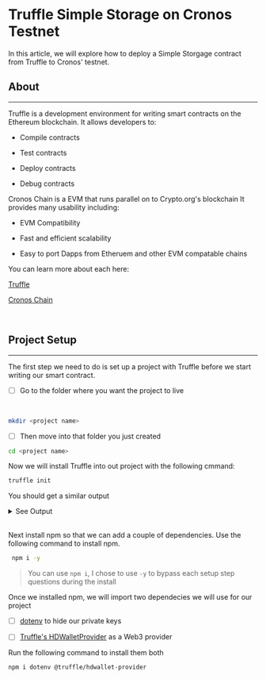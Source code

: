 # Truffle Simple Storage on Cronos Testnet

In this article, we will explore how to deploy a Simple Storgage contract from Truffle to Cronos' testnet.

## About

---
Truffle is a development environment for writing smart contracts on the Ethereum blockchain. It allows developers to:

- Compile contracts

- Test contracts

- Deploy contracts

- Debug contracts

Cronos Chain is a EVM that runs parallel on to Crypto.org's blockchain
It provides many usability including:

- EVM Compatibility

- Fast and efficient scalability

- Easy to port Dapps from Etheruem and other EVM compatable chains

You can learn more about each here:

[Truffle](https://www.trufflesuite.com/docs/truffle/overview)

[Cronos Chain](https://cronos.crypto.org/)

<br>

## Project Setup

---

The first step we need to do is set up a project with Truffle before we start writing our smart contract.

- [ ] Go to the folder where you want the project to live

<br>

```sh
mkdir <project name>
```

- [ ] Then move into that folder you just created

```sh
cd <project name>
```

Now we will install Truffle into out project with the following cmmand:

```sh
truffle init
```

You should get a similar output

<details><summary>See Output</summary>

```sh
Starting init...
================

> Copying project files to /Users/Desktop/cronos-truffle-example

Init successful, sweet!

Try our scaffold commands to get started:
  $ truffle create contract YourContractName # scaffold a contract
  $ truffle create test YourTestName         # scaffold a test

http://trufflesuite.com/docs
```

</details>

<br>

Next install npm so that we can add a couple of dependencies.
Use the following command to install npm.

```sh
 npm i -y
 ```

 >You can use ```npm i```, I chose to use ```-y``` to bypass each setup step questions during the install

 Once we installed npm, we will import two dependecies we will use for our project

- [ ] [dotenv](https://www.npmjs.com/package/dotenv) to hide our private keys

- [ ] [Truffle's HDWalletProvider](https://trufflesuite.com/docs/truffle/reference/configuration.html) as a Web3 provider

Run the following command to install them both

```sh
npm i dotenv @truffle/hdwallet-provider
```
